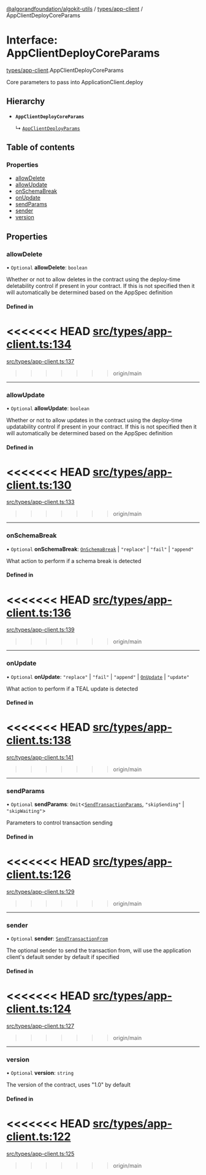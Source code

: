 [@algorandfoundation/algokit-utils](../README.md) / [types/app-client](../modules/types_app_client.md) / AppClientDeployCoreParams

# Interface: AppClientDeployCoreParams

[types/app-client](../modules/types_app_client.md).AppClientDeployCoreParams

Core parameters to pass into ApplicationClient.deploy

## Hierarchy

- **`AppClientDeployCoreParams`**

  ↳ [`AppClientDeployParams`](types_app_client.AppClientDeployParams.md)

## Table of contents

### Properties

- [allowDelete](types_app_client.AppClientDeployCoreParams.md#allowdelete)
- [allowUpdate](types_app_client.AppClientDeployCoreParams.md#allowupdate)
- [onSchemaBreak](types_app_client.AppClientDeployCoreParams.md#onschemabreak)
- [onUpdate](types_app_client.AppClientDeployCoreParams.md#onupdate)
- [sendParams](types_app_client.AppClientDeployCoreParams.md#sendparams)
- [sender](types_app_client.AppClientDeployCoreParams.md#sender)
- [version](types_app_client.AppClientDeployCoreParams.md#version)

## Properties

### allowDelete

• `Optional` **allowDelete**: `boolean`

Whether or not to allow deletes in the contract using the deploy-time deletability control if present in your contract.
If this is not specified then it will automatically be determined based on the AppSpec definition

#### Defined in

<<<<<<< HEAD
[src/types/app-client.ts:134](https://github.com/joe-p/algokit-utils-ts/blob/main/src/types/app-client.ts#L134)
=======
[src/types/app-client.ts:137](https://github.com/algorandfoundation/algokit-utils-ts/blob/main/src/types/app-client.ts#L137)
>>>>>>> origin/main

___

### allowUpdate

• `Optional` **allowUpdate**: `boolean`

Whether or not to allow updates in the contract using the deploy-time updatability control if present in your contract.
If this is not specified then it will automatically be determined based on the AppSpec definition

#### Defined in

<<<<<<< HEAD
[src/types/app-client.ts:130](https://github.com/joe-p/algokit-utils-ts/blob/main/src/types/app-client.ts#L130)
=======
[src/types/app-client.ts:133](https://github.com/algorandfoundation/algokit-utils-ts/blob/main/src/types/app-client.ts#L133)
>>>>>>> origin/main

___

### onSchemaBreak

• `Optional` **onSchemaBreak**: [`OnSchemaBreak`](../enums/types_app.OnSchemaBreak.md) \| ``"replace"`` \| ``"fail"`` \| ``"append"``

What action to perform if a schema break is detected

#### Defined in

<<<<<<< HEAD
[src/types/app-client.ts:136](https://github.com/joe-p/algokit-utils-ts/blob/main/src/types/app-client.ts#L136)
=======
[src/types/app-client.ts:139](https://github.com/algorandfoundation/algokit-utils-ts/blob/main/src/types/app-client.ts#L139)
>>>>>>> origin/main

___

### onUpdate

• `Optional` **onUpdate**: ``"replace"`` \| ``"fail"`` \| ``"append"`` \| [`OnUpdate`](../enums/types_app.OnUpdate.md) \| ``"update"``

What action to perform if a TEAL update is detected

#### Defined in

<<<<<<< HEAD
[src/types/app-client.ts:138](https://github.com/joe-p/algokit-utils-ts/blob/main/src/types/app-client.ts#L138)
=======
[src/types/app-client.ts:141](https://github.com/algorandfoundation/algokit-utils-ts/blob/main/src/types/app-client.ts#L141)
>>>>>>> origin/main

___

### sendParams

• `Optional` **sendParams**: `Omit`\<[`SendTransactionParams`](types_transaction.SendTransactionParams.md), ``"skipSending"`` \| ``"skipWaiting"``\>

Parameters to control transaction sending

#### Defined in

<<<<<<< HEAD
[src/types/app-client.ts:126](https://github.com/joe-p/algokit-utils-ts/blob/main/src/types/app-client.ts#L126)
=======
[src/types/app-client.ts:129](https://github.com/algorandfoundation/algokit-utils-ts/blob/main/src/types/app-client.ts#L129)
>>>>>>> origin/main

___

### sender

• `Optional` **sender**: [`SendTransactionFrom`](../modules/types_transaction.md#sendtransactionfrom)

The optional sender to send the transaction from, will use the application client's default sender by default if specified

#### Defined in

<<<<<<< HEAD
[src/types/app-client.ts:124](https://github.com/joe-p/algokit-utils-ts/blob/main/src/types/app-client.ts#L124)
=======
[src/types/app-client.ts:127](https://github.com/algorandfoundation/algokit-utils-ts/blob/main/src/types/app-client.ts#L127)
>>>>>>> origin/main

___

### version

• `Optional` **version**: `string`

The version of the contract, uses "1.0" by default

#### Defined in

<<<<<<< HEAD
[src/types/app-client.ts:122](https://github.com/joe-p/algokit-utils-ts/blob/main/src/types/app-client.ts#L122)
=======
[src/types/app-client.ts:125](https://github.com/algorandfoundation/algokit-utils-ts/blob/main/src/types/app-client.ts#L125)
>>>>>>> origin/main
